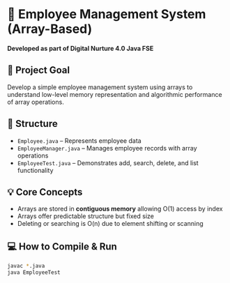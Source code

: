 # 👥 Employee Management System (Array-Based)

**Developed as part of Digital Nurture 4.0 Java FSE**

## 🎯 Project Goal

Develop a simple employee management system using arrays to understand low-level memory representation and algorithmic performance of array operations.

## 📁 Structure

- `Employee.java` – Represents employee data  
- `EmployeeManager.java` – Manages employee records with array operations  
- `EmployeeTest.java` – Demonstrates add, search, delete, and list functionality

## 💡 Core Concepts

- Arrays are stored in **contiguous memory** allowing O(1) access by index  
- Arrays offer predictable structure but fixed size  
- Deleting or searching is O(n) due to element shifting or scanning

## 💻 How to Compile & Run

```bash
javac *.java
java EmployeeTest